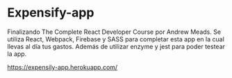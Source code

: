 # Expensify-app
Finalizando The Complete React Developer Course por Andrew Meads. Se utiliza React, Webpack, Firebase y SASS para completar esta app en la cual llevas al día tus gastos.
Además de utilizar enzyme y jest para poder testear la app.

https://expensily-app.herokuapp.com/
